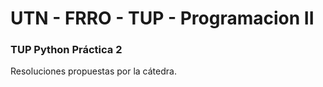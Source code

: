 # UTN - FRRO - TUP - Programacion II

### TUP Python Práctica 2

Resoluciones propuestas por la cátedra.

